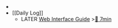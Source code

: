 -
- [[Daily Log]]
	- LATER [Web Interface Guide](https://interfaces.rauno.me/) >[🍅 7min](#agenda-pomo://?t=p-1686828076167-386)